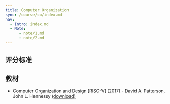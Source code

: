 ```yaml
---
title: Computer Organization
sync: /course/co/index.md
nav:
  - Intro: index.md
  - Note:
      - note/1.md
      - note/2.md
---
```


## 评分标准

## 教材

- Computer Organization and Design \[RISC-V\] (2017) - David A. Patterson, John L. Hennessy [(download)](<https://pan.memset0.cn/Share/Textbooks/Computer%20Organization%20and%20Design%20[RISC-V]%20(2017)%20-%20David%20A.%20Patterson,%20John%20L.%20Hennessy.pdf>)
